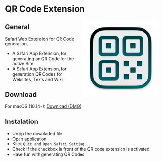 # QR Code Extension

<div align="center"">
<img src="https://github.com/NiklasGabriel/QR-Code/blob/main/QR%20Code/Resources/Icon.png" style="float: right;" width="250" alt="QR Code Extension Logo">
</div>

## General
Safari Web Extension for QR Code generation.
- A Safari App Extension, for generating an QR Code for the active Site.
- A Safari App Extension, for generation QR Codes for Websites, Texts and WiFi

## Download
For macOS (10.14+): [Download (DMG)](https://github.com/NiklasGabriel/QR-Code/releases/latest/download/QR.Code.app.zip)


## Instalation
- Unzip the downladed file
- Open application
- Klick `Quit and Open Safari Setting...`
- Check if the checkbox in front of the QR code extension is activated
- Have fun with generating QR Codes
